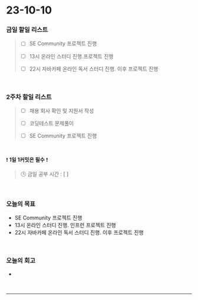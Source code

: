 # 23-10-10
### 금일 할일 리스트
> - [ ]  SE Community 프로젝트 진행
>
> - [ ]  13시 온라인 스터디 진행.프로젝트 진행
>
> - [ ]  22시 자바카페 온라인 독서 스터디 진행. 이후 프로젝트 진행


<br/>

### 2주차 할일 리스트  
> - [ ]  채용 회사 확인 및 지원서 작성
>
> - [ ]  코딩테스트 문제풀이
>
> - [ ]  SE Community 프로젝트 진행

<br/>

❗ **1일 1커밋은 필수** ❗
> 🕒 금일 공부 시간 : [  ]
  
<br/>

### 오늘의 목표
- SE Community 프로젝트 진행
- 13시 온라인 스터디 진행. 인프런 프로젝트 진행
- 22시 자바카페 온라인 독서 스터디 진행. 이후 프로젝트 진행

<br>

### 오늘의 회고
- 


<br/>

------------  
